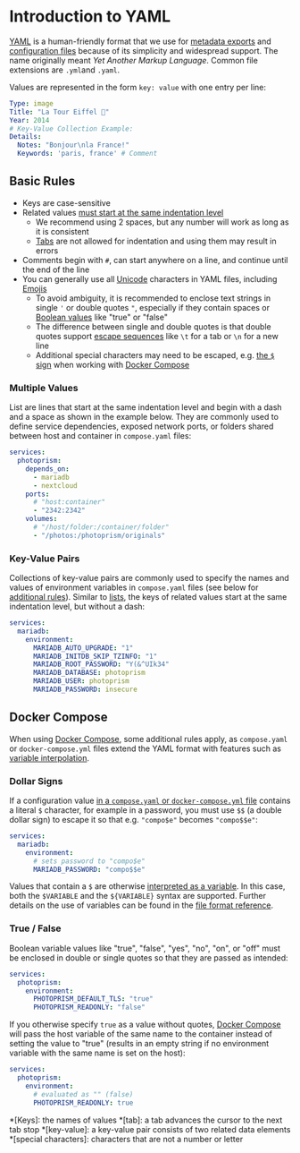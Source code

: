 # Introduction to YAML

[YAML](https://en.wikipedia.org/wiki/YAML) is a human-friendly format that we use for [metadata exports](../../user-guide/backups/export.md) and [configuration files](../../getting-started/config-files/index.md) because of its simplicity and widespread support. The name originally meant *Yet Another Markup Language*. Common file extensions are `.yml`and `.yaml`.

Values are represented in the form `key: value` with one entry per line:

```yaml
Type: image
Title: "La Tour Eiffel 🌈"
Year: 2014
# Key-Value Collection Example:
Details:
  Notes: "Bonjour\nla France!" 
  Keywords: 'paris, france' # Comment
```

## Basic Rules ##

- Keys are case-sensitive
- Related values [must start at the same indentation level](#multiple-values)
    - We recommend using 2 spaces, but any number will work as long as it is consistent
    - [Tabs](https://en.wikipedia.org/wiki/Tab_key#Tab_characters) are not allowed for indentation and using them may result in errors
- Comments begin with `#`, can start anywhere on a line, and continue until the end of the line
- You can generally use all [Unicode](https://home.unicode.org/basic-info/faq/) characters in YAML files, including [Emojis](https://home.unicode.org/emoji/about-emoji/)
    - To avoid ambiguity, it is recommended to enclose text strings in single `'` or double quotes `"`, especially if they contain spaces or [Boolean values](#true-false) like "true" or "false"
    - The difference between single and double quotes is that double quotes support [escape sequences](https://symfony.com/doc/current/components/yaml/yaml_format.html#strings) like `\t` for a tab or `\n` for a new line
    - Additional special characters may need to be escaped, e.g. [the `$` sign](#dollar-signs) when working with [Docker Compose](#docker-compose)

### Multiple Values ###

List are lines that start at the same indentation level and begin with a dash and a space as shown in the example below. They are commonly used to define service dependencies, exposed network ports, or folders shared between host and container in `compose.yaml` files:

```yaml
services:
  photoprism:
    depends_on:
      - mariadb
      - nextcloud
    ports:
      # "host:container"
      - "2342:2342"
    volumes:
      # "/host/folder:/container/folder"
      - "/photos:/photoprism/originals"
```

### Key-Value Pairs ###

Collections of key-value pairs are commonly used to specify the names and values of environment variables in `compose.yaml` files (see below for [additional rules](#docker-compose)). Similar to [lists](#multiple-values), the keys of related values start at the same indentation level, but without a dash:

```yaml
services:
  mariadb:
    environment:
      MARIADB_AUTO_UPGRADE: "1"
      MARIADB_INITDB_SKIP_TZINFO: "1"
      MARIADB_ROOT_PASSWORD: "Y(&^UIk34"
      MARIADB_DATABASE: photoprism
      MARIADB_USER: photoprism
      MARIADB_PASSWORD: insecure
```

## Docker Compose ##

When using [Docker Compose](https://docs.docker.com/compose/compose-file/compose-file-v3/), some additional rules apply, as `compose.yaml` or `docker-compose.yml` files extend the YAML format with features such as [variable interpolation](https://docs.docker.com/compose/compose-file/12-interpolation/#interpolation).

### Dollar Signs ###

If a configuration value [in a `compose.yaml` or `docker-compose.yml` file](../../getting-started/docker-compose.md) contains a literal `$` character, for example in a password, you must use `$$` (a double dollar sign) to escape it so that e.g. `"compo$e"` becomes `"compo$$e"`:

```yaml
services:
  mariadb:
    environment:
      # sets password to "compo$e"
      MARIADB_PASSWORD: "compo$$e" 
```

Values that contain a `$` are otherwise [interpreted as a variable](https://docs.docker.com/compose/compose-file/12-interpolation/#interpolation). In this case, both the `$VARIABLE` and the `${VARIABLE}` syntax are supported. Further details on the use of variables can be found in the [file format reference](https://docs.docker.com/compose/compose-file/12-interpolation/#interpolation).

### True / False ###

Boolean variable values like "true", "false", "yes", "no", "on", or "off" must be enclosed in double or single quotes so that they are passed as intended:

```yaml
services:
  photoprism:
    environment:
      PHOTOPRISM_DEFAULT_TLS: "true"
      PHOTOPRISM_READONLY: "false"
```

If you otherwise specify `true` as a value without quotes, [Docker Compose](https://docs.docker.com/compose/compose-file/compose-file-v3/) will pass the host variable of the same name to the container instead of setting the value to "true" (results in an empty string if no environment variable with the same name is set on the host):

```yaml
services:
  photoprism:
    environment:
      # evaluated as "" (false)
      PHOTOPRISM_READONLY: true
```

*[Keys]: the names of values
*[tab]: a tab advances the cursor to the next tab stop
*[key-value]: a key-value pair consists of two related data elements
*[special characters]: characters that are not a number or letter